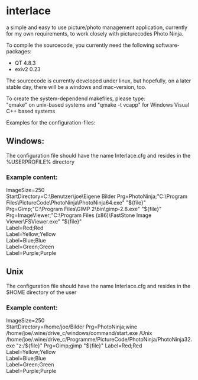 # interlace

a simple and easy to use picture/photo management application, currently for my own requirements, to work closely with picturecodes Photo Ninja.

To compile the sourcecode, you currently need the following software-packages:  
* QT 4.8.3  
* exiv2 0.23  

The sourcecode is currently developed under linux, but hopefully, on a later stable day, there will be a windows and mac-version, too.

To create the system-dependend makefiles, please type:  
"qmake" on unix-based systems and "qmake -t vcapp" for Windows Visual C++ based systems  

Examples for the configuration-files:

## Windows:
The configuration file should have the name Interlace.cfg and resides in the %USERPROFILE% directory

### Example content:
ImageSize=250  
StartDirectory=C:\Benutzer\joe\Eigene Bilder
Prg=PhotoNinja;"C:\Program Files\PictureCode\PhotoNinja\PhotoNinja64.exe" "${file}"  
Prg=Gimp;"C:\Program Files\GIMP 2\bin\gimp-2.8.exe" "${file}"  
Prg=ImageViewer;"C:\Program Files (x86)\FastStone Image Viewer\FSViewer.exe" "${file}"  
Label=Red;Red  
Label=Yellow;Yellow  
Label=Blue;Blue  
Label=Green;Green  
Label=Purple;Purple  

## Unix
The configuration file should have the name Interlace.cfg and resides in the $HOME directory of the user

### Example content:
ImageSize=250  
StartDirectory=/home/joe/Bilder
Prg=PhotoNinja;wine /home/joe/.wine/drive_c/windows/command/start.exe /Unix /home/joe/.wine/drive_c/Programme/PictureCode/PhotoNinja/PhotoNinja32.exe "z:/${file}"
Prg=Gimp;gimp "${file}"
Label=Red;Red  
Label=Yellow;Yellow  
Label=Blue;Blue  
Label=Green;Green  
Label=Purple;Purple  
